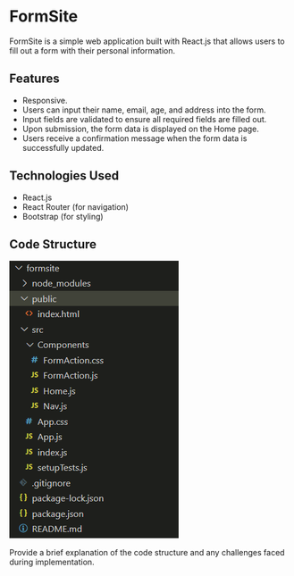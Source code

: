 # FormSite

FormSite is a simple web application built with React.js that allows users to fill out a form with their personal information.

## Features
- Responsive.
- Users can input their name, email, age, and address into the form.
- Input fields are validated to ensure all required fields are filled out.
- Upon submission, the form data is displayed on the Home page.
- Users receive a confirmation message when the form data is successfully updated.

## Technologies Used

- React.js
- React Router (for navigation)
- Bootstrap (for styling)

## Code Structure
![alt text](image.png)




Provide a brief explanation of the code structure and any challenges faced during implementation.
